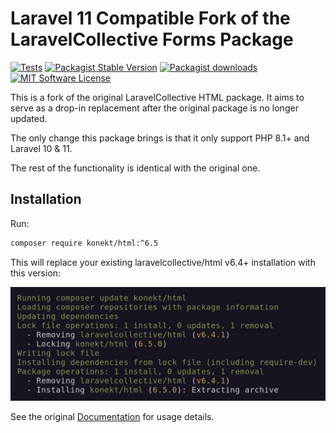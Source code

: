 # Laravel 11 Compatible Fork of the LaravelCollective Forms Package

[![Tests](https://img.shields.io/github/actions/workflow/status/artkonekt/html/tests.yml?branch=master&label=tests&style=flat-square)](https://github.com/artkonekt/html/actions?query=workflow%3Atests)
[![Packagist Stable Version](https://img.shields.io/packagist/v/konekt/html.svg?style=flat-square&label=stable)](https://packagist.org/packages/konekt/html)
[![Packagist downloads](https://img.shields.io/packagist/dt/konekt/html.svg?style=flat-square)](https://packagist.org/packages/konekt/html)
[![MIT Software License](https://img.shields.io/badge/license-MIT-blue.svg?style=flat-square)](LICENSE.txt)

This is a fork of the original LaravelCollective HTML package.
It aims to serve as a drop-in replacement after the original package is no longer updated.

The only change this package brings is that it only support PHP 8.1+ and Laravel 10 & 11.

The rest of the functionality is identical with the original one.

## Installation

Run:

```bash
composer require konekt/html:^6.5
``` 

This will replace your existing laravelcollective/html v6.4+ installation with this version:

![Replace the package](docs/replace650.png)

See the original [Documentation](https://laravelcollective.com/docs) for usage details.
